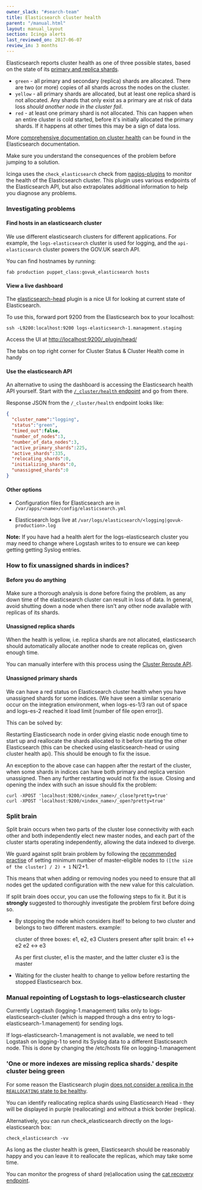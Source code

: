 ```yaml
---
owner_slack: "#search-team"
title: Elasticsearch cluster health
parent: "/manual.html"
layout: manual_layout
section: Icinga alerts
last_reviewed_on: 2017-06-07
review_in: 3 months
---
```


Elasticsearch reports cluster health as one of three possible states, based on
the state of its [primary and replica shards](https://www.elastic.co/guide/en/elasticsearch/reference/1.7/_basic_concepts.html#_shards_amp_replicas).

- `green` - all primary and secondary (replica) shards are allocated. There are
  two (or more) copies of all shards across the nodes on the cluster.
- `yellow` - all primary shards are allocated, but at least one replica shard
  is not allocated. Any shards that only exist as a primary are at risk of data
  loss _should another node in the cluster fail_.
- `red` - at least one primary shard is not allocated. This can happen when an
  entire cluster is cold started, before it's initially allocated the primary
  shards. If it happens at other times this may be a sign of data loss.

More [comprehensive documentation on cluster health][docs]
can be found in the Elasticsearch documentation.

Make sure you understand the consequences of the problem before jumping to a
solution.

[docs]: https://www.elastic.co/guide/en/elasticsearch/guide/current/_cluster_health.html

Icinga uses the `check_elasticsearch` check from
[nagios-plugins](https://github.com/alphagov/nagios-plugins/) to
monitor the health of the Elasticsearch cluster. This plugin uses various
endpoints of the Elasticsearch API, but also extrapolates additional information
to help you diagnose any problems.

### Investigating problems

#### Find hosts in an elasticsearch cluster

We use different elasticsearch clusters for different applications. For example, the `logs-elasticsearch` cluster is used for logging, and the `api-elasticsearch` cluster powers the GOV.UK search API.

You can find hostnames by running:

```
fab production puppet_class:govuk_elasticsearch hosts
```

#### View a live dashboard

The [elasticsearch-head](http://mobz.github.io/elasticsearch-head/) plugin is a nice UI for looking at current state of Elasticsearch.

To use this, forward port 9200 from the Elasticsearch box to your localhost:

```
ssh -L9200:localhost:9200 logs-elasticsearch-1.management.staging
```

Access the UI at <http://localhost:9200/_plugin/head/>

The tabs on top right corner for Cluster Status & Cluster Health come in handy

#### Use the elasticsearch API

An alternative to using the dashboard is accessing the Elasticsearch health API yourself. Start with the
[`/_cluster/health` endpoint][cluster-health-endpoint] and go from there.

[cluster-health-endpoint]: http://www.elasticsearch.org/guide/en/elasticsearch/reference/current/cluster-health.html

Response JSON from the `/_cluster/health` endpoint looks like:

```json
{
  "cluster_name":"logging",
  "status":"green",
  "timed_out":false,
  "number_of_nodes":3,
  "number_of_data_nodes":3,
  "active_primary_shards":225,
  "active_shards":335,
  "relocating_shards":0,
  "initializing_shards":0,
  "unassigned_shards":0
}
```

#### Other options

- Configuration files for Elasticsearch are in `/var/apps/<name>/config/elasticsearch.yml`

- Elasticsearch logs live at `/var/logs/elasticsearch/<logging|govuk-production>.log`

**Note:** If you have had a health alert for the logs-elasticsearch
cluster you may need to change where Logstash writes to to ensure we can
keep getting getting Syslog entries.

### How to fix unassigned shards in indices?

#### Before you do anything

Make sure a thorough analysis is done before fixing the problem,
as any down time of the elasticsearch cluster can result in loss of data. In general, avoid shutting down a node when there isn't any other node available with replicas of its shards.

#### Unassigned replica shards

When the health is yellow, i.e. replica shards are not allocated, elasticsearch should automatically allocate another node to create replicas on, given enough time.

You can manually interfere with this process using the [Cluster Reroute API](https://www.elastic.co/guide/en/elasticsearch/reference/1.7/cluster-reroute.html#cluster-reroute).

#### Unassigned primary shards
We can have a red status on Elasticsearch cluster health when you have
unassigned shards for some indices. (We have seen a similar scenario
occur on the integration environment, when logs-es-1/3 ran out of space
and logs-es-2 reached it load limit \[number of file open error\]).

This can be solved by:

Restarting Elasticsearch node in order giving elastic node enough time
to start up and reallocate the shards allocated to it before starting
the other Elasticsearch (this can be checked using elasticsearch-head or
using cluster health api). This should be enough to fix the issue.

An exception to the above case can happen after the restart of the
cluster, when some shards in indices can have both primary and replica
version unassigned. Then any further restarting would not fix the issue.
Closing and opening the index with such an issue should fix the problem:

```
curl -XPOST 'localhost:9200/<index_name>/_close?pretty=true'
curl -XPOST 'localhost:9200/<index_name>/_open?pretty=true'
```



### Split brain

Split brain occurs when two parts of the cluster lose connectivity with each
other and both independently elect new master nodes, and each part of the
cluster starts operating independently, allowing the data indexed to diverge.

We guard against split brain problem by following the
[recommended practise][blog]
of setting minimum number of master-eligible nodes to `([the size of the cluster] / 2) + 1` N/2+1.

This means that when adding or removing nodes you need to ensure that all
nodes get the updated configuration with the new value for this calculation.

If split brain does occur, you can use the following steps to fix it. But it is
**strongly** suggested to thoroughly investigate the problem first before
doing so.

- By stopping the node which considers itself to belong to two cluster
  and belongs to two different masters. example:

    cluster of three boxes: e1, e2, e3
    Clusters present after split brain:
      e1 <-> e2
      e2 <-> e3

    As per first cluster, e1 is the master, and the latter cluster e3 is the master

- Waiting for the cluster health to change to yellow before restarting
  the stopped Elasticsearch box.

[blog]: http://asquera.de/opensource/2012/11/25/elasticsearch-pre-flight-checklist/#avoiding-split-brain

### Manual repointing of Logstash to logs-elasticsearch cluster

Currently Logstash (logging-1.management) talks only to
logs-elasticsearch-cluster (which is mapped through a dns entry to
logs-elasticsearch-1.management) for sending logs.

If logs-elasticsearch-1.management is not available, we need to tell
Logstash on logging-1 to send its Syslog data to a different
Elasticsearch node. This is done by changing the /etc/hosts file on
logging-1.management

### 'One or more indexes are missing replica shards.' despite cluster being green

For some reason the Elasticsearch plugin [does not consider a replica in the
`REALLOCATING` state to be
healthy](https://github.com/alphagov/nagios-plugins/blob/6534386f658ce573a8b65e0f9147f61b1b0fe964/plugins/command/check_elasticsearch.py#L453).

You can identify reallocating replica shards using Elasticsearch Head - they
will be displayed in purple (reallocating) and without a thick border (replica).

Alternatively, you can run check_elasticsearch directly on the
logs-elasticsearch box:

```
check_elasticsearch -vv
```

As long as the cluster health is green, Elasticsearch should be reasonably happy
and you can leave it to reallocate the replicas, which may take some time.

You can monitor the progress of shard (re)allocation using the [cat recovery
endpoint](https://www.elastic.co/guide/en/elasticsearch/reference/current/cat-recovery.html).
